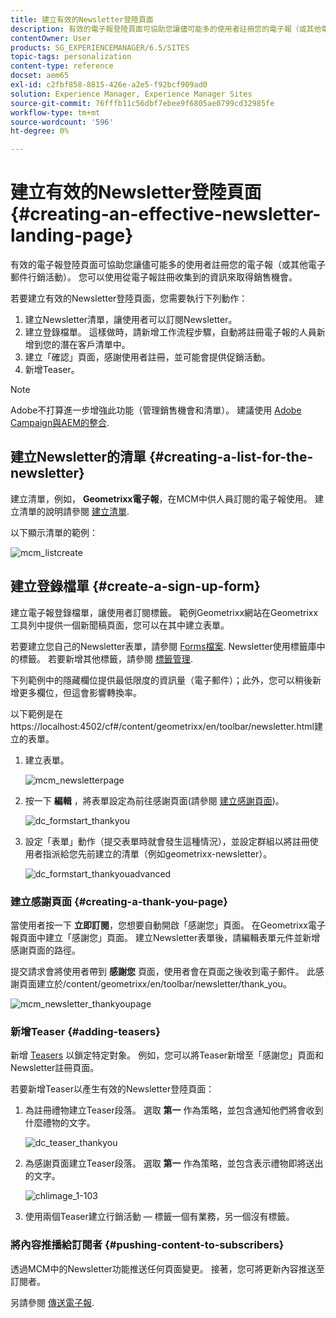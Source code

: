 ```yaml
---
title: 建立有效的Newsletter登陸頁面
description: 有效的電子報登陸頁面可協助您讓儘可能多的使用者註冊您的電子報（或其他電子郵件行銷活動）。 您可以使用從電子報註冊收集到的資訊來取得銷售機會。
contentOwner: User
products: SG_EXPERIENCEMANAGER/6.5/SITES
topic-tags: personalization
content-type: reference
docset: aem65
exl-id: c2fbf858-8815-426e-a2e5-f92bcf909ad0
solution: Experience Manager, Experience Manager Sites
source-git-commit: 76fffb11c56dbf7ebee9f6805ae0799cd32985fe
workflow-type: tm+mt
source-wordcount: '596'
ht-degree: 0%

---
```


# 建立有效的Newsletter登陸頁面{#creating-an-effective-newsletter-landing-page}

有效的電子報登陸頁面可協助您讓儘可能多的使用者註冊您的電子報（或其他電子郵件行銷活動）。 您可以使用從電子報註冊收集到的資訊來取得銷售機會。

若要建立有效的Newsletter登陸頁面，您需要執行下列動作：

1. 建立Newsletter清單，讓使用者可以訂閱Newsletter。
1. 建立登錄檔單。 這樣做時，請新增工作流程步驟，自動將註冊電子報的人員新增到您的潛在客戶清單中。
1. 建立「確認」頁面，感謝使用者註冊，並可能會提供促銷活動。
1. 新增Teaser。

>[!NOTE]
>
>Adobe不打算進一步增強此功能（管理銷售機會和清單）。
>建議使用 [Adobe Campaign與AEM的整合](/help/sites-administering/campaign.md).

## 建立Newsletter的清單 {#creating-a-list-for-the-newsletter}

建立清單，例如， **Geometrixx電子報**，在MCM中供人員訂閱的電子報使用。 建立清單的說明請參閱 [建立清單](/help/sites-classic-ui-authoring/classic-personalization-campaigns.md#creatingnewlists).

以下顯示清單的範例：

![mcm_listcreate](assets/mcm_listcreate.png)

## 建立登錄檔單 {#create-a-sign-up-form}

建立電子報登錄檔單，讓使用者訂閱標籤。 範例Geometrixx網站在Geometrixx工具列中提供一個新聞稿頁面，您可以在其中建立表單。

若要建立您自己的Newsletter表單，請參閱 [Forms檔案](/help/sites-authoring/default-components.md#form). Newsletter使用標籤庫中的標籤。 若要新增其他標籤，請參閱 [標籤管理](/help/sites-authoring/tags.md#tagadministration).

下列範例中的隱藏欄位提供最低限度的資訊量（電子郵件）；此外，您可以稍後新增更多欄位，但這會影響轉換率。

以下範例是在https://localhost:4502/cf#/content/geometrixx/en/toolbar/newsletter.html建立的表單。

1. 建立表單。

   ![mcm_newsletterpage](assets/mcm_newsletterpage.png)

1. 按一下 **編輯** ，將表單設定為前往感謝頁面(請參閱 [建立感謝頁面](#creating-a-thank-you-page))。

   ![dc_formstart_thankyou](assets/dc_formstart_thankyou.png)

1. 設定「表單」動作（提交表單時就會發生這種情況），並設定群組以將註冊使用者指派給您先前建立的清單（例如geometrixx-newsletter）。

   ![dc_formstart_thankyouadvanced](assets/dc_formstart_thankyouadvanced.png)

### 建立感謝頁面 {#creating-a-thank-you-page}

當使用者按一下 **立即訂閱**，您想要自動開啟「感謝您」頁面。 在Geometrixx電子報頁面中建立「感謝您」頁面。 建立Newsletter表單後，請編輯表單元件並新增感謝頁面的路徑。

提交請求會將使用者帶到 **感謝您** 頁面，使用者會在頁面之後收到電子郵件。 此感謝頁面建立於/content/geometrixx/en/toolbar/newsletter/thank_you。

![mcm_newsletter_thankyoupage](assets/mcm_newsletter_thankyoupage.png)

### 新增Teaser {#adding-teasers}

新增 [Teasers](/help/sites-classic-ui-authoring/classic-personalization-campaigns.md#teasers) 以鎖定特定對象。 例如，您可以將Teaser新增至「感謝您」頁面和Newsletter註冊頁面。

若要新增Teaser以產生有效的Newsletter登陸頁面：

1. 為註冊禮物建立Teaser段落。 選取 **第一** 作為策略，並包含通知他們將會收到什麼禮物的文字。

   ![dc_teaser_thankyou](assets/dc_teaser_thankyou.png)

1. 為感謝頁面建立Teaser段落。 選取 **第一** 作為策略，並包含表示禮物即將送出的文字。

   ![chlimage_1-103](assets/chlimage_1-103.png)

1. 使用兩個Teaser建立行銷活動 — 標籤一個有業務，另一個沒有標籤。

### 將內容推播給訂閱者 {#pushing-content-to-subscribers}

透過MCM中的Newsletter功能推送任何頁面變更。 接著，您可將更新內容推送至訂閱者。

另請參閱 [傳送電子報](/help/sites-classic-ui-authoring/classic-personalization-campaigns.md#newsletters).
